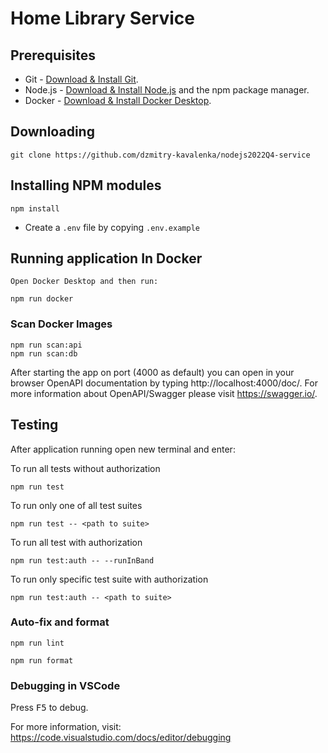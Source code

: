 # Home Library Service

## Prerequisites

- Git - [Download & Install Git](https://git-scm.com/downloads).
- Node.js - [Download & Install Node.js](https://nodejs.org/en/download/) and the npm package manager.
- Docker - [Download & Install Docker Desktop](https://www.docker.com/products/docker-desktop/).

## Downloading

```
git clone https://github.com/dzmitry-kavalenka/nodejs2022Q4-service
```

## Installing NPM modules

```
npm install
```

- Create a `.env` file by copying `.env.example`


## Running application In Docker

`Open Docker Desktop and then run:`

```
npm run docker
```

### Scan Docker Images

```
npm run scan:api
npm run scan:db
```

After starting the app on port (4000 as default) you can open
in your browser OpenAPI documentation by typing http://localhost:4000/doc/.
For more information about OpenAPI/Swagger please visit https://swagger.io/.

## Testing

After application running open new terminal and enter:

To run all tests without authorization

```
npm run test
```

To run only one of all test suites

```
npm run test -- <path to suite>
```

To run all test with authorization

```
npm run test:auth -- --runInBand
```

To run only specific test suite with authorization

```
npm run test:auth -- <path to suite>
```

### Auto-fix and format

```
npm run lint
```

```
npm run format
```

### Debugging in VSCode

Press <kbd>F5</kbd> to debug.

For more information, visit: https://code.visualstudio.com/docs/editor/debugging
